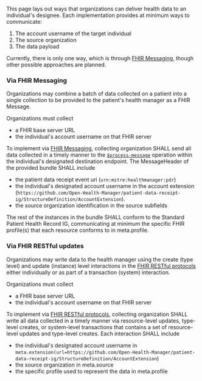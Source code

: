This page lays out ways that organizations can deliver health data to an individual's designee. Each implementation provides at minimum ways to communicate:
1. The account username of the target individual
2. The source organization
3. The data payload

Currently, there is only one way, which is through [FHIR Messaging](https://www.hl7.org/fhir/messaging.html), though other possible approaches are planned.

### Via FHIR Messaging

Organizations may combine a batch of data collected on a patient into a single collection to be provided to the patient's health manager as a FHIR Message.

Organizations must collect
- a FHIR base server URL 
- the individual's account username on that FHIR server

To implement via [FHIR Messaging](https://www.hl7.org/fhir/messaging.html), collecting organization SHALL send all data collected in a timely manner to the [`$process-message`](https://www.hl7.org/fhir/messageheader-operation-process-message.html) operation within the individual's designated destination endpoint. The MessageHeader of the provided bundle SHALL include
- the patient data receipt event uri (`urn:mitre:healthmanager:pdr`)
- the individual's designated account username in the account extension (`https://github.com/Open-Health-Manager/patient-data-receipt-ig/StructureDefinition/AccountExtension`).
- the source organization identification in the source subfields

The rest of the instances in the bundle SHALL conform to the Standard Patient Health Record IG, communicating at minimum the specific FHIR profile(s) that each resource conforms to in meta.profile.

### Via FHIR RESTful updates

Organizations may write data to the health manager using the create (type level) and update (instance) level interactions in the [FHIR RESTful protocols](https://www.hl7.org/fhir/http.html) either individually or as part of a transaction (system) interaction.

Organizations must collect
- a FHIR base server URL 
- the individual's account username on that FHIR server

To implement via [FHIR RESTful protocols](https://www.hl7.org/fhir/http.html), collecting organization SHALL write all data collected in a timely manner via resource-level updates, type-level creates, or system-level transactions that contains a set of resource-level updates and type-level creates. Each interaction SHALL include
- the individual's designated account username in `meta.extension(url=https://github.com/Open-Health-Manager/patient-data-receipt-ig/StructureDefinition/AccountExtension`)
- the source organization in meta.source
- the specific profile used to represent the data in meta.profile